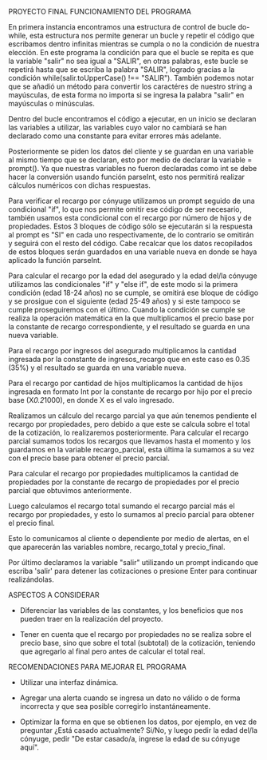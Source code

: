 PROYECTO FINAL
FUNCIONAMIENTO DEL PROGRAMA

En primera instancia encontramos una estructura de control de bucle do-while, esta estructura nos permite generar un bucle y repetir el código que escribamos dentro infinitas mientras se cumpla o no la condición de nuestra elección. En este programa la condición para que el bucle se repita es que la variable "salir" no sea igual a "SALIR", en otras palabras, este bucle se repetirá hasta que se escriba la palabra "SALIR", logrado gracias a la condición while(salir.toUpperCase() !== "SALIR"). También podemos notar que se añadió un método para convertir los caractéres de nuestro string a mayúsculas, de esta forma no importa si se ingresa la palabra "salir" en mayúsculas o minúsculas. 

Dentro del bucle encontramos el código a ejecutar, en un inicio se declaran las variables a utilizar, las variables cuyo valor no cambiará se han declarado como una constante para evitar errores más adelante. 

Posteriormente se piden los datos del cliente y se guardan en una variable al mismo tiempo que se declaran, esto por medio de declarar la variable = prompt(). Ya que nuestras variables no fueron declaradas como int se debe hacer la conversión usando función parseInt, esto nos permitirá realizar cálculos numéricos con dichas respuestas. 

Para verificar el recargo por cónyuge utilizamos un prompt seguido de una condicional "if", lo que nos permite omitir ese código de ser necesario, también usamos esta condicional con el recargo por número de hijos y de propiedades. Estos 3 bloques de código sólo se ejecutarán si la respuesta al prompt es "SI" en cada uno respectivamente, de lo contrario se omitirán y seguirá con el resto del código. Cabe recalcar que los datos recopilados de estos bloques serán guardados en una variable nueva en donde se haya aplicado la función parseInt.

Para calcular el recargo por la edad del asegurado y la edad del/la cónyuge utilizamos las condicionales "if" y "else if", de este modo si la primera condición (edad 18-24 años) no se cumple, se omitirá ese bloque de código y se prosigue con el siguiente (edad 25-49 años) y si este tampoco se cumple proseguiremos con el último. Cuando la condición se cumple se realiza la operación matemática en la que multiplicamos el precio base por la constante de recargo correspondiente, y el resultado se guarda en una nueva variable.

Para el recargo por ingresos del asegurado multiplicamos la cantidad ingresada por la constante de ingresos_recargo que en este caso es 0.35 (35%) y el resultado se guarda en una variable nueva.

Para el recargo por cantidad de hijos multiplicamos la cantidad de hijos ingresada en formato Int por la constante de recargo por hijo por el precio base (X*0.2*1000), en donde X es el valo ingresado.

Realizamos un cálculo del recargo parcial ya que aún tenemos pendiente el recargo por propiedades, pero debido a que este se calcula sobre el total de la cotización, lo realizaremos posteriormente. Para calcular el recargo parcial sumamos todos los recargos que llevamos hasta el momento y los guardamos en la variable recargo_parcial, esta última la sumamos a su vez con el precio base para obtener el precio parcial.

Para calcular el recargo por propiedades multiplicamos la cantidad de propiedades por la constante de recargo de propiedades por el precio parcial que obtuvimos anteriormente.

Luego calculamos el recargo total sumando el recargo parcial más el recargo por propiedades, y esto lo sumamos al precio parcial para obtener el precio final.

Esto lo comunicamos al cliente o dependiente por medio de alertas, en el que aparecerán las variables nombre, recargo_total y precio_final.

Por último declaramos la variable "salir" utilizando un prompt indicando que escriba 'salir' para detener las cotizaciones o presione Enter para continuar realizándolas.


ASPECTOS A CONSIDERAR

- Diferenciar las variables de las constantes, y los beneficios que nos pueden traer en la realización del proyecto.

- Tener en cuenta que el recargo por propiedades no se realiza sobre el precio base, sino que sobre el total (subtotal) de la cotización, teniendo que agregarlo al final pero antes de calcular el total real.


RECOMENDACIONES PARA MEJORAR EL PROGRAMA

- Utilizar una interfaz dinámica.

- Agregar una alerta cuando se ingresa un dato no válido o de forma incorrecta y que sea posible corregirlo instantáneamente.

- Optimizar la forma en que se obtienen los datos, por ejemplo, en vez de preguntar ¿Está casado actualmente? Si/No, y luego pedir la edad del/la cónyuge, pedir "De estar casado/a, ingrese la edad de su cónyuge aquí".